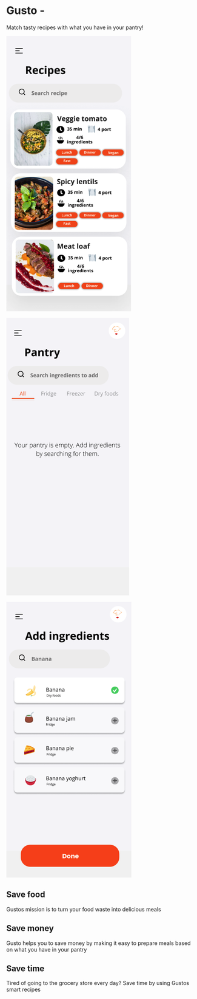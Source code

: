 # Gusto -

Match tasty recipes with what you have in your pantry!

![My pantry](src/pictures/home.png)

![My pantry - Add ingredients](src/pictures/pantry.png)

![Recipes - Home](https://github.com/jennymag/gusto/blob/main/src/pictures/add%20ingr.png)

## Save food

Gustos mission is to turn your food waste into delicious meals

## Save money

Gusto helps you to save money by making it easy to prepare meals based on what you have in your pantry

## Save time

Tired of going to the grocery store every day? Save time by using Gustos smart recipes

